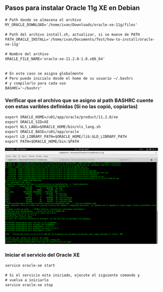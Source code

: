 ## Pasos para instalar Oracle 11g XE en Debian ##

	# Path donde se almacena el archivo
	MY_ORACLE_DOWNLOAD='/home/ivan/Downloads/oracle-xe-11g/files'
	
	# Path del archivo install.sh, actualizar, si se mueve de PATH
	PATH_ORACLE_INSTALL='/home/ivan/Documents/Test/how-to-install/oracle-xe-11g'

	# Nombre del archivo
	ORACLE_FILE_NAME='oracle-xe-11.2.0-1.0.x86_64'
	

	# En este caso se asigna globalmente
	# Pero puede inicialo desde el home de su usuario ~/.bashrc
	# y compilarlo para cada uso
	BASHRC='~/bashrc'


### Verificar que el archivo que se asigno al path BASHRC cuente con estas varibles definidas (Si no las copió, copiarlas) ### 


	export ORACLE_HOME=/u01/app/oracle/product/11.2.0/xe
	export ORACLE_SID=XE
	export NLS_LANG=$ORACLE_HOME/bin/nls_lang.sh
	export ORACLE_BASE=/u01/app/oracle
	export LD_LIBRARY_PATH=$ORACLE_HOME/lib:$LD_LIBRARY_PATH
	export PATH=$ORACLE_HOME/bin:$PATH

<center><img src="screen-install.png" width="640"></center>

### Iniciar el servicio del Oracle XE ###
	service oracle-xe start

	# Si el servicio esta iniciado, ejecute el siguiente comando y 
	# vuelva a iniciarlo
	service oracle-xe stop


